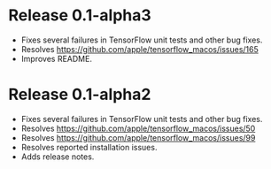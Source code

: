 # Release 0.1-alpha3

* Fixes several failures in TensorFlow unit tests and other bug fixes.
* Resolves <https://github.com/apple/tensorflow_macos/issues/165>
* Improves README.

# Release 0.1-alpha2

* Fixes several failures in TensorFlow unit tests and other bug fixes.
* Resolves <https://github.com/apple/tensorflow_macos/issues/50>
* Resolves <https://github.com/apple/tensorflow_macos/issues/99>
* Resolves reported installation issues.
* Adds release notes.

